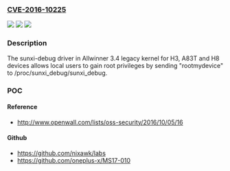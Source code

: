 ### [CVE-2016-10225](https://cve.mitre.org/cgi-bin/cvename.cgi?name=CVE-2016-10225)
![](https://img.shields.io/static/v1?label=Product&message=n%2Fa&color=blue)
![](https://img.shields.io/static/v1?label=Version&message=n%2Fa&color=blue)
![](https://img.shields.io/static/v1?label=Vulnerability&message=n%2Fa&color=brighgreen)

### Description

The sunxi-debug driver in Allwinner 3.4 legacy kernel for H3, A83T and H8 devices allows local users to gain root privileges by sending "rootmydevice" to /proc/sunxi_debug/sunxi_debug.

### POC

#### Reference
- http://www.openwall.com/lists/oss-security/2016/10/05/16

#### Github
- https://github.com/nixawk/labs
- https://github.com/oneplus-x/MS17-010

